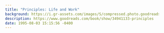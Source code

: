 ```yaml
---
title: "Principles: Life and Work"
background: https://i.gr-assets.com/images/S/compressed.photo.goodreads.com/books/1506862923l/34941133._SX50_.jpg
description: https://www.goodreads.com/book/show/34941133-principles
date: 1995-08-03 15:15:56 -0400
---
```

